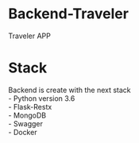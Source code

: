 # Backend-Traveler
Traveler APP 

# Stack
Backend is create with the next stack \
    - Python version 3.6 \
    - Flask-Restx  \
    - MongoDB  \
    - Swagger  \
    - Docker 
    


 
 
 
 
  
    
